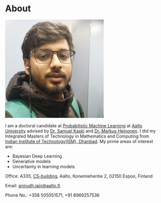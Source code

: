 # About

<img src="images/me.jpg" alt="Anirudh Jain" style="zoom:50%;" />

I am a doctoral candidate at [Probabilistic Machine Learning](https://research.cs.aalto.fi/pml/) at [Aalto University](https://www.aalto.fi/en) advised by [Dr. Samuel Kaski](https://people.aalto.fi/samuel.kaski) and [Dr. Markus Heinonen](https://users.aalto.fi/~heinom10/).  I did my Integrated Masters of Technology in Mathematics and Computing from [Indian Institute of Technology(ISM), Dhanbad](https://www.iitism.ac.in).  My prime areas of interest are:
- Bayesian Deep Learning
- Generative models
- Uncertainty in learning models

Office: A335, [CS-building](https://www.aalto.fi/locations/computer-science-building), Aalto, Konemiehentie 2, 02150 Espoo, Finland

Email: <anirudh.jain@aalto.fi>

Phone No.: +358 505051571, +91 8969257536


